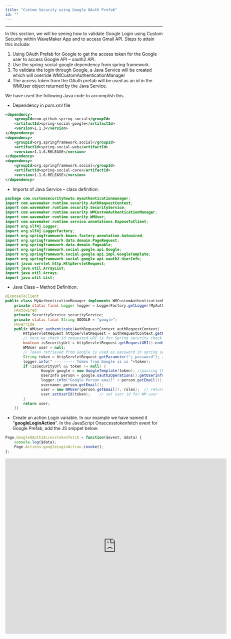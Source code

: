 ```yaml
---
title: "Custom Security using Google OAuth Prefab"
id: ""
---
```

---

In this section, we will be seeing how to validate Google Login using Custom Security within WaveMaker App and to access Gmail API. Steps to attain this include:

1. Using OAuth Prefab for Google to get the access token for the Google user to access Google API – oauth2 API.
2. Use the spring-social-google dependency from spring framework.
3. To validate the login through Google, a Java Service will be created which will override WMCustomAuthenticationManager
4. The access token from the OAuth prefab will be used as an id in the WMUser object returned by the Java Service.

We have used the following Java code to accomplish this.

- Dependency in _pom.xml_ file

```xml
<dependency>
    <groupId>com.github.spring-social</groupId>
    <artifactId>spring-social-google</artifactId>
    <version>1.1.3</version>
</dependency>
<dependency>
    <groupId>org.springframework.social</groupId>
    <artifactId>spring-social-web</artifactId>
    <version>1.1.6.RELEASE</version>
</dependency>
<dependency>
    <groupId>org.springframework.social</groupId>
    <artifactId>spring-social-core</artifactId>
    <version>1.1.6.RELEASE</version>
</dependency>
```
    
- Imports of Java Service – class definition:

```java
package com.customsecurityhowto.myauthenticationmanager;
import com.wavemaker.runtime.security.AuthRequestContext;
import com.wavemaker.runtime.security.SecurityService;
import com.wavemaker.runtime.security.WMCustomAuthenticationManager;
import com.wavemaker.runtime.security.WMUser;
import com.wavemaker.runtime.service.annotations.ExposeToClient;
import org.slf4j.Logger;
import org.slf4j.LoggerFactory;
import org.springframework.beans.factory.annotation.Autowired;
import org.springframework.data.domain.PageRequest;
import org.springframework.data.domain.Pageable;
import org.springframework.social.google.api.Google;
import org.springframework.social.google.api.impl.GoogleTemplate;
import org.springframework.social.google.api.oauth2.UserInfo;
import javax.servlet.http.HttpServletRequest;
import java.util.ArrayList;
import java.util.Arrays;
import java.util.List;   
```


    
- Java Class – Method Definition:

```java
@ExposeToClient
public class MyAuthenticationManager implements WMCustomAuthenticationManager {
    private static final Logger logger = LoggerFactory.getLogger(MyAuthenticationManager.class);
    @Autowired
    private SecurityService securityService;
    private static final String GOOGLE = "google”;
    @Override
    public WMUser authenticate(AuthRequestContext authRequestContext) {
        HttpServletRequest httpServletRequest = authRequestContext.getHttpServletRequest();
        // Here we check id requested URI is for Spring security check 
        boolean isSecurityUrl = httpServletRequest.getRequestURI().endsWith("j_spring_security_check");
        WMUser user = null;
        // Token retrieved from Google is used as password in spring security framework
        String token = httpServletRequest.getParameter("j_password"); //getting the token from Prefab
        logger.info(" --------- Token from Google is is "+token);
        if (isSecurityUrl && token != null) {
                Google google = new GoogleTemplate(token); //passing the token to Google
                UserInfo person = google.oauth2Operations().getUserinfo();
                logger.info("Google Person email" + person.getEmail());
                username= person.getEmail();                    
                user = new WMUser(person.getEmail(), roles);  // returning the logged in user object
                user.setUserId(token);    // set user id for WM user
        }
        return user;
    }}
```

- Create an action Login variable. In our example we have named it "**googleLoginAction**". In the JavaScript Onaccesstokenfetch event for Google Prefab, add the JS snippet below:

```js
Page.GoogleOAuth1Accesstokenfetch = function($event, $data) {
    console.log($data);
    Page.Actions.googleLoginAction.invoke();
};
```

<iframe src="https://docs.google.com/presentation/d/e/2PACX-1vTo_CJ89BLzR9PRTdaB-ezz595YdJ6eswAl1_b5l2ZyFDJUC1AhJjf9AMypd62cdg4M-XQGe7dbP7O7/embed?start=false&amp;loop=false&amp;delayms=3000" frameborder="0" width="708" height="560" allowfullscreen="true" mozallowfullscreen="true" webkitallowfullscreen="true"></iframe>
